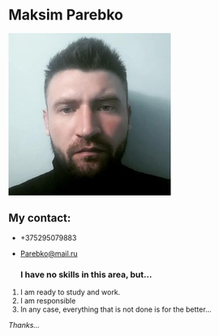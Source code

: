  # Maksim Parebko 
 ![My ava...](https://github.com/Parebko/rsschool-cv/blob/gh-pages/Max.jpg)
 ## My contact:
 * +375295079883
 * Parebko@mail.ru 
  
   ### I have no skills in this area, but...
1. I am ready to study and work.
2. I am responsible
3. In any case, everything that is not done is for the better...


 *Thanks...*